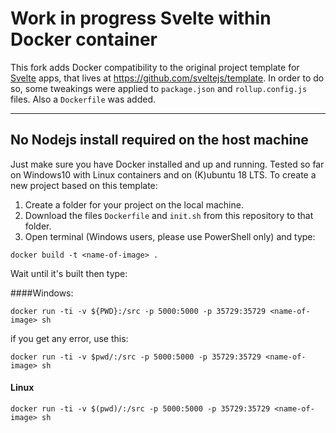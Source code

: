 # Work in progress Svelte within Docker container

This fork adds Docker compatibility to the original project template for [Svelte](https://svelte.dev) apps, that lives at https://github.com/sveltejs/template.
In order to do so, some tweakings were applied to `package.json` and `rollup.config.js` files. Also a `Dockerfile` was added.

---

## No Nodejs install required on the host machine

Just make sure you have Docker installed and up and running.
Tested so far on Windows10 with Linux containers and on (K)ubuntu 18 LTS.
To create a new project based on this template:
1. Create a folder for your project on the local machine.
2. Download the files `Dockerfile` and `init.sh` from this repository to that folder. 
3. Open terminal (Windows users, please use PowerShell only) and type:
```cd your/path/to/your/project-folder
docker build -t <name-of-image> .
```
Wait until it's built then type:

####Windows:
```
docker run -ti -v ${PWD}:/src -p 5000:5000 -p 35729:35729 <name-of-image> sh
```
if you get any error, use this:
```
docker run -ti -v $pwd/:/src -p 5000:5000 -p 35729:35729 <name-of-image> sh
```
#### Linux
```
docker run -ti -v $(pwd)/:/src -p 5000:5000 -p 35729:35729 <name-of-image> sh
```
